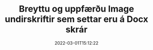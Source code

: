 ---
############################# Static ############################
layout: "auto-gen-signature"
date: 2022-03-01T15:12:22
draft: false
operation: Update
signaturetype: Image
fileformat: Docx
productName: Java
lang: is
productCode: java
otherformats: pdf doc docx docm dot dotm dotx odt ott rtf xls xlsx xlsm xlsb csv ods ots xltx xltm ppt pptx pps ppsx odp otp potx potm pptm ppsm
breadcrumb: Put Image signature on Docx for Java

############################# Head ############################
head_title: "Uppfærðu Image undirskriftir settar á Docx skrár með Java"
head_description: "Notaðu einfaldan og auðskilinn Java kóða fyrir uppfærslu á Image undirskriftum í undirrituðum Docx skjölum."

############################# Header ############################
title: "Breyttu og uppfærðu Image undirskriftir sem settar eru á Docx skrár"
description: "API fyrir Java veitir virkni fyrir Image undirskriftir sem uppfæra á Docx skjölum. Uppfærðu rafrænar undirskriftir í Docx skjölunum þínum með nokkrum línum af Java kóða fljótt og auðveldlega."
bg_image: "https://cms.admin.containerize.com/templates/aspose/App_Themes/V3/images/bg/header1.png"
bg_overlay: false
button:
    enable: true

############################# SubMenu ############################
submenu:
    enable: true

    left:
        img_alt: "GroupDocs.Signature for Java"
        image: "https://cms.admin.containerize.com/templates/groupdocs/images/product-logos/90x90-noborder/groupdocs-signature-java.png"
        product: "GroupDocs.Signature"
        platform: "Java"



############################# About ############################
about:
    enable: true
    title: "Lærðu um GroupDocs.Signature for Java API eiginleika"
    content: |
        [GroupDocs.Signature for Java](https://products.groupdocs.com/signature/java/) API virkni inniheldur mikið úrval af aðferðum til að vinna eftirspurn eftir skjölum með því að nota rafrænar undirskriftir. Fjölbreytt úrval rafrænna undirskrifta eins og texta, myndir, stafræn skilríki, strikamerki, QR-kóða, stimpla eða lýsigögn eru studd. Viðskiptavinir geta bætt við, fjarlægt, breytt, staðfest eða leitað í stafrænum undirskriftum á PDF skjölum, MS Word skjölum, MS Excel vinnubókum, MS PowerPoint kynningum, Adobe Photoshop skrám og ýmsum myndsniðum. Fjölmargir gagnlegir eiginleikar og stillingar eru í boði.
    

############################# Steps ############################
steps:
    enable: true
    title_left: "Hvernig á að breyta Image undirskriftum í Docx skjalinu þínu"
    content_left: |
        [GroupDocs.Signature for Java](https://products.groupdocs.com/signature/java/) inniheldur gagnlega eiginleika eins og uppfærslu á Image undirskriftum sem settar eru á Docx skjöl. Það gerir mögulegt að breyta eiginleikum undirskrifta án aukakóða.
        
        * Til að byrja með, búðu til Signature hlut sem fer sem slóð byggingarbreytu í skjal sem á að uppfæra.
        * Settu síðan upp viðeigandi tiltekinn undirskriftarhlut og settu upp auðkenni hans og eiginleika sem þarf að breyta.
        * Að lokum skaltu kalla uppfærsluaðferð Signature sem sendir tiltekinn undirskriftarhlut.
        * Vinndu við að uppfæra niðurstöður til þín.

    title_right: "kerfis kröfur"
    content_right: |
        GroupDocs.Signature for Java eru studd á öllum helstu kerfum og stýrikerfum. Áður en þú keyrir kóðann hér að neðan skaltu ganga úr skugga um að þú hafir eftirfarandi forsendur uppsettar á kerfinu þínu.

        * Stýrikerfi: Microsoft Windows, Linux, MacOS
        * Þróunarumhverfi: NetBeans, Intellij IDEA, Eclipse, etc.
        * Java runtime: J2SE 6.0 and above
        * Sæktu nýjustu útgáfuna af GroupDocs.Signature for Java frá [Maven](https://repository.groupdocs.com/webapp/#/artifacts/browse/tree/General/repo/com/groupdocs/groupdocs-signature)
         
    code: |
        ```java    
                
        // Set up input Docx file
        String filePath = "input.docx";
        // Set up output file
        String outputFilePath = "output.docx";

        // Instantiate Signature for input file
        Signature signature = new Signature(filePath);

        // Id of signature which is supposed to be updated
        // such Id might be got as a result of search operation
        String id = "ff988ab1-7403-4c8d-8db7-f2a56b9f8530";

        // provide signature features to update
        // set up particular signature id
        ImageSignature signatureToUpdate = new ImageSignature(id);

        // specify signature width
        signatureToUpdate.setWidth(170);
        // specify signature height
        signatureToUpdate.setHeight(250);
        // set left position
        signatureToUpdate.setLeft(10);
        // set top position
        signatureToUpdate.setTop(10);

        // update signature
        Boolean updateResult = signature.update(outputFilePath, signatureToUpdate);

        // process updation result
        if (updateResult)
        {
                System.out.println("Signature was updated successfully!");
        }
        ```

############################# Demos ############################
demos:
    enable: true
    title: "Að uppfæra Image undirskriftirnar á skjalasíðunum - Sýning í beinni"
    content: |
       Breyttu ýmsum rafrænum undirskriftum Docx skjalsins núna með því að fara á vefsíðuna [GroupDocs.Signature App](https://products.groupdocs.app/signature/family).          

############################# More Formats ############################
more_formats:
    enable: true
    title: "Uppfærðu ýmsar Image undirskriftir í gegnum Java"
    content: |
        "Breyta stafrænum undirskriftum sem eru settar á mismunandi skjalasnið. Uppfærðu undirskriftargögn án aukakóða."
    format: 
       
       
back_to_top:
    enable: true
---